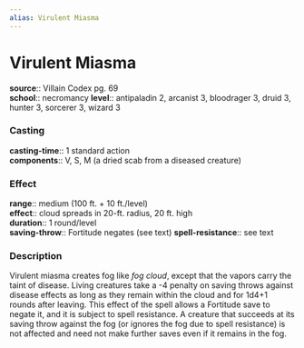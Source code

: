 ```yaml
---
alias: Virulent Miasma
---
```


# Virulent Miasma 

**source**:: Villain Codex pg. 69  
**school**:: necromancy
**level**:: antipaladin 2, arcanist 3, bloodrager 3, druid 3, hunter 3, sorcerer 3, wizard 3

### Casting 

**casting-time**:: 1 standard action  
**components**:: V, S, M (a dried scab from a diseased creature)

### Effect 

**range**:: medium (100 ft. + 10 ft./level)  
**effect**:: cloud spreads in 20-ft. radius, 20 ft. high  
**duration**:: 1 round/level  
**saving-throw**:: Fortitude negates (see text)
**spell-resistance**:: see text

### Description 

Virulent miasma creates fog like *fog cloud*, except that the vapors carry the taint of disease. Living creatures take a -4 penalty on saving throws against disease effects as long as they remain within the cloud and for 1d4+1 rounds after leaving. This effect of the spell allows a Fortitude save to negate it, and it is subject to spell resistance. A creature that succeeds at its saving throw against the fog (or ignores the fog due to spell resistance) is not affected and need not make further saves even if it remains in the fog.
